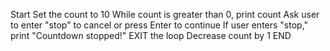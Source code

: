 Start
Set the count to 10
While count is greater than 0, print count
Ask user to enter "stop" to cancel or press Enter to continue
If user enters "stop," print "Countdown stopped!"
EXIT the loop
Decrease count by 1
END